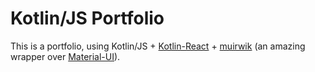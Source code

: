 # Kotlin/JS Portfolio

This is a portfolio, using Kotlin/JS + 
[Kotlin-React](https://github.com/JetBrains/kotlin-wrappers#kotlin-wrappers) + 
[muirwik](https://github.com/cfnz/muirwik) 
(an amazing wrapper over [Material-UI]()).
